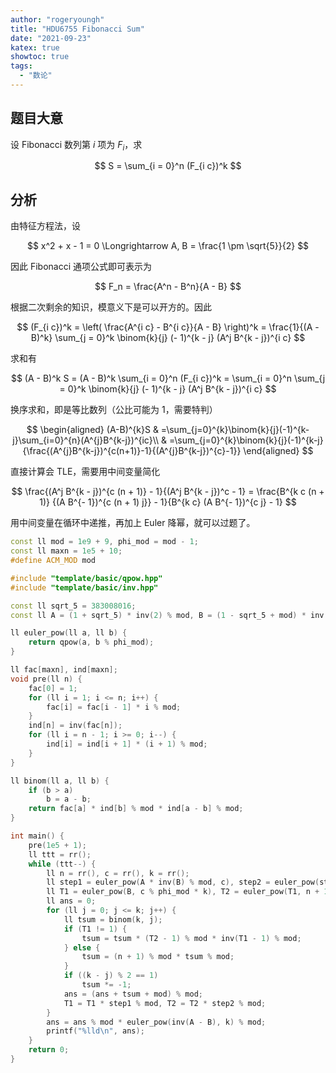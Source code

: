 ```yaml
---
author: "rogeryoungh"
title: "HDU6755 Fibonacci Sum"
date: "2021-09-23"
katex: true
showtoc: true
tags: 
  - "数论"
---
```


## 题目大意

设 Fibonacci 数列第 $i$ 项为 $F_i$，求

$$
S = \sum_{i = 0}^n (F_{i c})^k
$$

## 分析

由特征方程法，设

$$
x^2 + x - 1 = 0 \Longrightarrow A, B = \frac{1 \pm \sqrt{5}}{2}
$$

因此 Fibonacci 通项公式即可表示为

$$
F_n = \frac{A^n - B^n}{A - B}
$$

根据二次剩余的知识，模意义下是可以开方的。因此

$$
(F_{i c})^k = \left( \frac{A^{i c} - B^{i c}}{A - B} \right)^k
= \frac{1}{(A - B)^k} \sum_{j = 0}^k \binom{k}{j} (- 1)^{k - j} (A^j B^{k - j})^{i c}
$$

求和有

$$
(A - B)^k S = (A - B)^k \sum_{i = 0}^n (F_{i c})^k = \sum_{i = 0}^n \sum_{j
= 0}^k \binom{k}{j} (- 1)^{k - j} (A^j B^{k - j})^{i c}
$$

换序求和，即是等比数列（公比可能为 $1$，需要特判）

$$
\begin{aligned}
(A-B)^{k}S
& =\sum_{j=0}^{k}\binom{k}{j}(-1)^{k-j}\sum_{i=0}^{n}(A^{j}B^{k-j})^{ic}\\
& =\sum_{j=0}^{k}\binom{k}{j}(-1)^{k-j}{\frac{(A^{j}B^{k-j})^{c(n+1)}-1}{(A^{j}B^{k-j})^{c}-1}}
\end{aligned}
$$

直接计算会 TLE，需要用中间变量简化

$$
\frac{(A^j B^{k - j})^{c (n + 1)} - 1}{(A^j B^{k - j})^c - 1} = \frac{B^{k c (n + 1)} {(A B^{- 1})^{c (n + 1) j}}  - 1}{B^{k c} (A B^{- 1})^{c j} - 1}
$$

用中间变量在循环中递推，再加上 Euler 降幂，就可以过题了。

```cpp
const ll mod = 1e9 + 9, phi_mod = mod - 1;
const ll maxn = 1e5 + 10;
#define ACM_MOD mod

#include "template/basic/qpow.hpp"
#include "template/basic/inv.hpp"

const ll sqrt_5 = 383008016;
const ll A = (1 + sqrt_5) * inv(2) % mod, B = (1 - sqrt_5 + mod) * inv(2) % mod;

ll euler_pow(ll a, ll b) {
    return qpow(a, b % phi_mod);
}

ll fac[maxn], ind[maxn];
void pre(ll n) {
    fac[0] = 1;
    for (ll i = 1; i <= n; i++) {
        fac[i] = fac[i - 1] * i % mod;
    }
    ind[n] = inv(fac[n]);
    for (ll i = n - 1; i >= 0; i--) {
        ind[i] = ind[i + 1] * (i + 1) % mod;
    }
}

ll binom(ll a, ll b) {
    if (b > a)
        b = a - b;
    return fac[a] * ind[b] % mod * ind[a - b] % mod;
}

int main() {
    pre(1e5 + 1);
    ll ttt = rr();
    while (ttt--) {
        ll n = rr(), c = rr(), k = rr();
        ll step1 = euler_pow(A * inv(B) % mod, c), step2 = euler_pow(step1, n + 1);
        ll T1 = euler_pow(B, c % phi_mod * k), T2 = euler_pow(T1, n + 1);
        ll ans = 0;
        for (ll j = 0; j <= k; j++) {
            ll tsum = binom(k, j);
            if (T1 != 1) {
                tsum = tsum * (T2 - 1) % mod * inv(T1 - 1) % mod;
            } else {
                tsum = (n + 1) % mod * tsum % mod;
            }
            if ((k - j) % 2 == 1)
                tsum *= -1;
            ans = (ans + tsum + mod) % mod;
            T1 = T1 * step1 % mod, T2 = T2 * step2 % mod;
        }
        ans = ans % mod * euler_pow(inv(A - B), k) % mod;
        printf("%lld\n", ans);
    }
    return 0;
}
```
